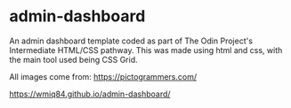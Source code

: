 # admin-dashboard

An admin dashboard template coded as part of The Odin Project's Intermediate HTML/CSS pathway. This was made using html and css, with the main tool used being CSS Grid. 

All images come from: https://pictogrammers.com/

https://wmiq84.github.io/admin-dashboard/
